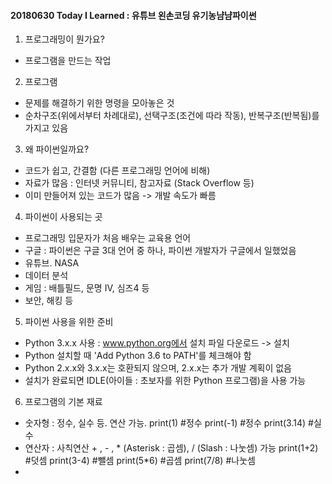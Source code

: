 #### 20180630 Today I Learned : 유튜브 왼손코딩 유기농냠냠파이썬

1. 프로그래밍이 뭔가요?
- 프로그램을 만드는 작업

2. 프로그램
- 문제를 해결하기 위한 명령을 모아놓은 것
- 순차구조(위에서부터 차례대로), 선택구조(조건에 따라 작동), 반복구조(반복됨)를 가지고 있음

3. 왜 파이썬일까요?
- 코드가 쉽고, 간결함 (다른 프로그래밍 언어에 비해)
- 자료가 많음 : 인터넷 커뮤니티, 참고자료 (Stack Overflow 등)
- 이미 만들어져 있는 코드가 많음 -> 개발 속도가 빠름

4. 파이썬이 사용되는 곳
- 프로그래밍 입문자가 처음 배우는 교육용 언어
- 구글 : 파이썬은 구글 3대 언어 중 하나, 파이썬 개발자가 구글에서 일했었음
- 유튜브. NASA
- 데이터 분석
- 게임 : 배틀필드, 문명 IV, 심즈4 등
- 보안, 해킹 등

5. 파이썬 사용을 위한 준비
- Python 3.x.x 사용 : www.python.org에서 설치 파일 다운로드 -> 설치
- Python 설치할 때 'Add Python 3.6 to PATH'를 체크해야 함
- Python 2.x.x와 3.x.x는 호환되지 않으며, 2.x.x는 추가 개발 계획이 없음
- 설치가 완료되면 IDLE(아이들 : 초보자를 위한 Python 프로그램)을 사용 가능

6. 프로그램의 기본 재료
- 숫자형 : 정수, 실수 등. 연산 가능.
    print(1)    #정수
    print(-1)   #정수
    print(3.14) #실수
- 연산자 : 사칙연산 + , - , * (Asterisk : 곱셈), / (Slash : 나눗셈) 가능
    print(1+2)  #덧셈
    print(3-4)  #뺄셈
    print(5*6)  #곱셈
    print(7/8)  #나눗셈
-
